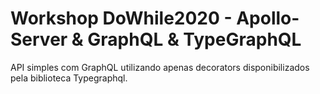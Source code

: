 # Workshop DoWhile2020 - Apollo-Server & GraphQL & TypeGraphQL

API simples com GraphQL utilizando apenas decorators disponibilizados pela biblioteca Typegraphql.
